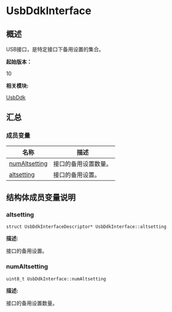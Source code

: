 # UsbDdkInterface


## 概述

USB接口，是特定接口下备用设置的集合。

**起始版本：**

10

**相关模块:**

[UsbDdk](_usb_ddk.md)


## 汇总


### 成员变量

| 名称 | 描述 |
| -------- | -------- |
| [numAltsetting](#numaltsetting) | 接口的备用设置数量。 |
| [altsetting](#altsetting) | 接口的备用设置。 |


## 结构体成员变量说明


### altsetting


```
struct UsbDdkInterfaceDescriptor* UsbDdkInterface::altsetting
```

**描述:**

接口的备用设置。


### numAltsetting


```
uint8_t UsbDdkInterface::numAltsetting
```

**描述:**

接口的备用设置数量。
